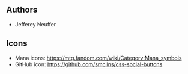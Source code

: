 ## Authors
 - Jefferey Neuffer

## Icons
 - Mana icons: https://mtg.fandom.com/wiki/Category:Mana_symbols
 - GitHub icon: https://github.com/smcllns/css-social-buttons